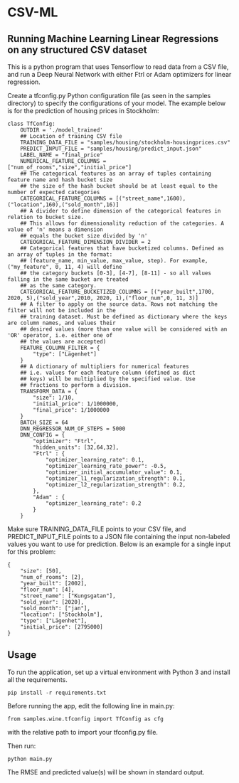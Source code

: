 # CSV-ML 
## Running Machine Learning Linear Regressions on any structured CSV dataset
This is a python program that uses Tensorflow to read data from a CSV file, and run a Deep Neural Network with either Ftrl or Adam optimizers for linear regression. 

Create a tfconfig.py Python configuration file (as seen in the samples directory) to specify the configurations of your model. The example below is for the prediction of housing prices in Stockholm:

```
class TfConfig:
    OUTDIR = './model_trained'
    ## Location of training CSV file
    TRAINING_DATA_FILE = "samples/housing/stockholm-housingprices.csv"
    PREDICT_INPUT_FILE = "samples/housing/predict_input.json"
    LABEL_NAME = "final_price"
    NUMERICAL_FEATURE_COLUMNS = ["num_of_rooms","size","initial_price"]
    ## The categorical features as an array of tuples containing feature name and hash bucket size
    ## the size of the hash bucket should be at least equal to the number of expected categories
    CATEGORICAL_FEATURE_COLUMNS = [("street_name",1600),("location",160),("sold_month",16)]
    ## A divider to define dimension of the categorical features in relation to bucket size. 
    ## This allows for dimensionality reduction of the categories. A value of 'n' means a dimension
    ## equals the bucket size divided by 'n'
    CATEOGRICAL_FEATURE_DIMENSION_DIVIDER = 2
    ## Categorical features that have bucketized columns. Defined as an array of tuples in the format:
    ## (feature_name, min_value, max_value, step). For example, ("my_feature", 0, 11, 4) will define 
    ## the category buckets [0-3], [4-7], [8-11] - so all values falling in the same bucket are treated
    ## as the same category.
    CATEGORICAL_FEATURE_BUCKETIZED_COLUMNS = [("year_built",1700, 2020, 5),("sold_year",2010, 2020, 1),("floor_num",0, 11, 3)]
    ## A filter to apply on the source data. Rows not matching the filter will not be included in the 
    ## training dataset. Must be defined as dictionary where the keys are column names, and values their
    ## desired values (more than one value will be considered with an 'OR' operator, i.e. either one of
    ## the values are accepted)
    FEATURE_COLUMN_FILTER = {
        "type": ["Lägenhet"]
    }
    ## A dictionary of multipliers for numerical features 
    ## i.e. values for each feature column (defined as dict
    ## keys) will be multiplied by the specified value. Use
    ## fractions to perform a division.
    TRANSFORM_DATA = {
        "size": 1/10,
        "initial_price": 1/1000000,
        "final_price": 1/1000000
    }
    BATCH_SIZE = 64
    DNN_REGRESSOR_NUM_OF_STEPS = 5000
    DNN_CONFIG = {
        "optimizer": "Ftrl",
        "hidden_units": [32,64,32],
        "Ftrl" : {
            "optimizer_learning_rate": 0.1,
            "optimizer_learning_rate_power": -0.5,
            "optimizer_initial_accumulator_value": 0.1,
            "optimizer_l1_regularization_strength": 0.1,
            "optimizer_l2_regularization_strength": 0.2,
        },
        "Adam" : {
            "optimizer_learning_rate": 0.2
        }
    }

```

Make sure TRAINING_DATA_FILE points to your CSV file, and PREDICT_INPUT_FILE points to a JSON file containing the input non-labeled values you want to use for prediction. Below is an example for a single input for this problem:

```
{
    "size": [50],
    "num_of_rooms": [2],
    "year_built": [2002],
    "floor_num": [4],
    "street_name": ["Kungsgatan"],
    "sold_year": [2020],
    "sold_month": ["jan"],
    "location": ["Stockholm"],
    "type": ["Lägenhet"],
    "initial_price": [2795000]
}
```

## Usage
To run the application, set up a virtual environment with Python 3 and install all the requirements.

` pip install -r requirements.txt `

Before running the app, edit the following line in main.py:

`from samples.wine.tfconfig import TfConfig as cfg`

with the relative path to import your tfconfig.py file. 

Then run:

` python main.py `

The RMSE and predicted value(s) will be shown in standard output.